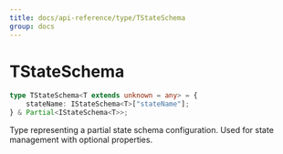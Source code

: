 ```yaml
---
title: docs/api-reference/type/TStateSchema
group: docs
---
```


# TStateSchema

```ts
type TStateSchema<T extends unknown = any> = {
    stateName: IStateSchema<T>["stateName"];
} & Partial<IStateSchema<T>>;
```

Type representing a partial state schema configuration.
Used for state management with optional properties.
